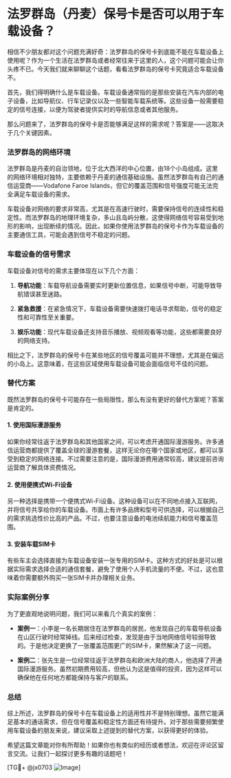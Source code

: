 # 法罗群岛（丹麦）保号卡是否可以用于车载设备？

相信不少朋友都对这个问题充满好奇：法罗群岛的保号卡到底能不能在车载设备上使用呢？作为一个生活在法罗群岛或者经常往来于这里的人，这个问题可能会让你头疼不已。今天我们就来聊聊这个话题，看看法罗群岛的保号卡究竟适合车载设备不。

首先，我们得明确什么是车载设备。车载设备通常指的是那些安装在汽车内部的电子设备，比如导航仪、行车记录仪以及一些智能车载系统等。这些设备一般需要稳定的信号连接，以便为驾驶者提供实时的导航信息或者其他服务。

那么问题来了，法罗群岛的保号卡是否能够满足这样的需求呢？答案是——这取决于几个关键因素。

### 法罗群岛的网络环境

法罗群岛是丹麦的自治领地，位于北大西洋的中心位置，由18个小岛组成。这里的网络环境相对独特，主要依赖于丹麦的通信基础设施。虽然法罗群岛有自己的通信运营商——Vodafone Faroe Islands，但它的覆盖范围和信号强度可能无法完全满足车载设备的需求。

车载设备对网络的要求非常高，尤其是在高速行驶时，需要保持信号的连续性和稳定性。而法罗群岛的地理环境复杂，多山且岛屿分散，这使得网络信号容易受到地形的影响，出现断续的情况。因此，如果你使用法罗群岛的保号卡作为车载设备的主要通信工具，可能会遇到信号不稳定的问题。

### 车载设备的信号需求

车载设备对信号的需求主要体现在以下几个方面：

1. **导航功能**：车载导航设备需要实时更新位置信息，如果信号中断，可能导致导航错误甚至迷路。
   
2. **紧急救援**：在紧急情况下，车载设备需要快速拨打电话寻求帮助，信号的稳定性和可靠性至关重要。

3. **娱乐功能**：现代车载设备还支持音乐播放、视频观看等功能，这些都需要良好的网络支持。

相比之下，法罗群岛的保号卡在某些地区的信号覆盖可能并不理想，尤其是在偏远的小岛上。这意味着，在这些区域使用车载设备可能会面临信号不佳的问题。

### 替代方案

既然法罗群岛的保号卡可能存在一些局限性，那么有没有更好的替代方案呢？答案是肯定的。

#### 1. 使用国际漫游服务

如果你经常往返于法罗群岛和其他国家之间，可以考虑开通国际漫游服务。许多通信运营商都提供了覆盖全球的漫游套餐，这样无论你在哪个国家或地区，都可以享受到稳定的网络连接。不过需要注意的是，国际漫游费用通常较高，建议提前咨询运营商了解具体资费情况。

#### 2. 使用便携式Wi-Fi设备

另一种选择是携带一个便携式Wi-Fi设备。这种设备可以在不同地点接入互联网，并将信号共享给你的车载设备。市面上有许多品牌和型号可供选择，可以根据自己的需求挑选性价比高的产品。不过，也要注意设备的电池续航能力和信号覆盖范围。

#### 3. 安装车载SIM卡

有些车主会选择直接为车载设备安装一张专用的SIM卡。这种方式的好处是可以根据实际需求选择合适的通信套餐，避免了使用个人手机流量的不便。不过，这也意味着你需要额外购买一张SIM卡并办理相关业务。

### 实际案例分享

为了更直观地说明问题，我们可以来看几个真实的案例：

- **案例一**：小李是一名长期居住在法罗群岛的居民，他发现自己的车载导航设备在山区行驶时经常掉线。后来经过检查，发现是由于当地网络信号较弱导致的。于是他决定更换了一张覆盖范围更广的SIM卡，果然解决了这一问题。

- **案例二**：张先生是一位经常往返于法罗群岛和欧洲大陆的商人，他选择了开通国际漫游服务。虽然初期费用较高，但他认为这是值得的投资，因为这样可以确保他在任何地方都能保持与客户的联系。

### 总结

综上所述，法罗群岛的保号卡在车载设备上的适用性并不是特别理想。虽然它能满足基本的通话需求，但在信号覆盖和稳定性方面还有待提升。对于那些需要频繁使用车载设备的朋友来说，建议采取上述提到的替代方案，以获得更好的体验。

希望这篇文章能对你有所帮助！如果你也有类似的经历或者想法，欢迎在评论区留言交流。让我们一起探讨更多有趣的话题吧！

[TG💪+ @jx0703 ![Image](https://github.com/user-attachments/assets/dbca1d08-cadb-493c-b0ec-ad6f7a83f270)]